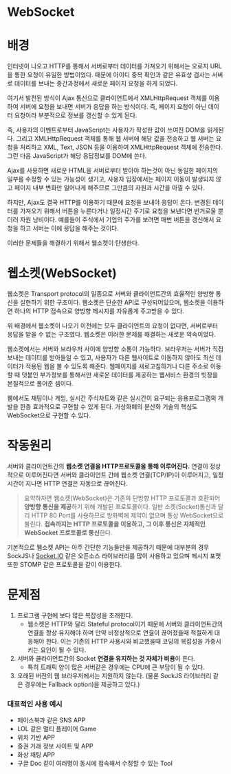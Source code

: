 # WebSocket

# 배경

인터넷이 나오고 HTTP를 통해서 서버로부터 데이터를 가져오기 위해서는 오로지 URL을 통한 요청이 유일한 방법이었다. 때문에 아이디 중복 확인과 같은 유효성 검사는 서버로 데이터를 보내는 중간과정에서 새로운 페이지 요청을 하게 되었다.

여기서 발전된 방식이 Ajax 통신으로 클라이언트에서 XMLHttpRequest 객체를 이용하여 서버에 요청을 보내면 서버가 응답을 하는 방식이다. 즉, 페이지 요청이 아닌 데이터 요청이라 부분적으로 정보를 갱신할 수 있게 된다.

즉, 사용자의 이벤트로부터 JavaScript는 사용자가 작성한 값이 쓰여진 DOM을 읽게된다. 그리고 XMLHttpRequest 객체를 통해 웹 서버에 해당 값을 전송하고 웹 서버는 요청을 처리하고 XML, Text, JSON 등을 이용하여 XMLHttpRequest 객체에 전송한다. 그런 다음 JavaScript가 해당 응답정보를 DOM에 쓴다.

Ajax를 사용하면 새로운 HTML을 서버로부터 받아야 하는것이 아닌 동일한 페이지의 일부를 수정할 수 있는 가능성이 생기고, 사용자 입장에서는 페이지 이동이 발생되지 않고 페이지 내부 변화만 일어나게 해주므로 그만큼의 자원과 시간을 아낄 수 있다.

하지만, Ajax도 결국 HTTP를 이용하기 때문에 요청을 보내야 응답이 온다. 변경된 데이터를 가져오기 위해서 버튼을 누른다거나 일정시간 주기로 요청을 보낸다면 번거로울 뿐더러 자원 낭비이다. 예를들어 주식에서 기업의 주가를 보려면 매번 버튼을 갱신해서 요청을 하고 서버는 이에 응답을 해주는 것이다.

이러한 문제들을 해결하기 위해서 웹소켓이 탄생한다.

# 웹소켓(WebSocket)

웹소켓은 Transport protocol의 일종으로 서버와 클라이언트간의 효율적인 양방향 통신을 실현하기 위한 구조이다. 웹소켓은 단순한 API로 구성되어있으며, 웹소켓을 이용하면 하나의 HTTP 접속으로 양방향 메시지를 자유롭게 주고받을 수 있다.

위 배경에서 웹소켓이 나오기 이전에는 모두 클라이언트의 요청이 없다면, 서버로부터 응답을 받을 수 없는 구조였다. 웹소켓은 이러한 문제를 해결하는 새로운 약속이었다.

웹소켓에서는 서버와 브라우저 사이에 양방향 소통이 가능하다. 브라우저는 서버가 직접 보내는 데이터를 받아들일 수 있고, 사용자가 다른 웹사이트로 이동하지 않아도 최신 데이터가 적용된 웹을 볼 수 있도록 해준다. 웹페이지를 새로고침하거나 다른 주소로 이동할 때 덧붙인 부가정보를 통해서만 새로운 데이터를 제공하는 웹서비스 환경의 빗장을 본질적으로 풀어준 셈이다.

웹에서도 채팅이나 게임, 실시간 주식차트와 같은 실시간이 요구되는 응용프로그램의 개발을 한층 효과적으로 구현할 수 있게 된다. 가상화폐의 분산화 기술의 핵심도 WebSocket으로 구현할 수 있다.

# 작동원리

서버와 클라이언트간의 **웹소켓 연결을 HTTP프로토콜을 통해 이루어진다.** 연결이 정상적으로 이루어진다면 서버와 클라이언트 간에 웹소켓 연결(TCP/IP)이 이루어지고, 일정 시간이 지나면 HTTP 연결은 자동으로 끊어진다.

> 요약하자면 웹소켓(WebSocket)은 기존의 단방향 HTTP 프로토콜과 호환되어 **양방향 통신을 제공**하기 위해 개발된 프로토콜이다. 일반 소켓(Socket)통신과 달리 HTTP 80 Port를 사용하므로 방화벽에 제약이 없으며 통상 WebSocket으로 불린다. **접속까지는 HTTP 프로토콜을 이용하고, 그 이후 통신은 자체적인 WebSocket 프로토콜로 통신**한다.

기본적으로 웹소켓 API는 아주 간단한 기능들만을 제공하기 때문에 대부분의 경우 SockJS나 [Socket.IO](http://Socket.IO) 같은 오픈소스 라이브러리를 많이 사용하고 있으며 메시지 포맷 또한 STOMP 같은 프로토콜을 같이 이용한다.

# 문제점

1. 프로그램 구현에 보다 많은 복잡성을 초래한다.
    - 웹소켓은 HTTP와 달리 Stateful protocol이기 때문에 서버와 클라이언트간의 연결을 항상 유지해야 하며 만약 비정상적으로 연결이 끊어졌을때 적절하게 대응해야 한다. 이는 기존의 HTTP 사용시와 비교했을때 코딩의 복잡성을 가중시키는 요인이 될 수 있다.
2. 서버와 클라이언트간의 Socket **연결을 유지하는 것 자체가 비용**이 든다.
    - 특히 트래픽 양이 많은 서버같은 경우에는 CPU에 큰 부담이 될 수 있다.
3. 오래된 버전의 웹 브라우저에서는 지원하지 않는다. (물론 SockJS 라이브러리 같은 경우에는 Fallback option)을 제공하고 있다.)

### 대표적인 사용 예시

- 페이스북과 같은 SNS APP
- LOL 같은 멀티 플레이어 Game
- 위치 기반 APP
- 증권 거래 정보 사이트 및 APP
- 화상 채팅 APP
- 구글 Doc 같이 여러명이 동시에 접속해서 수정할 수 있는 Tool